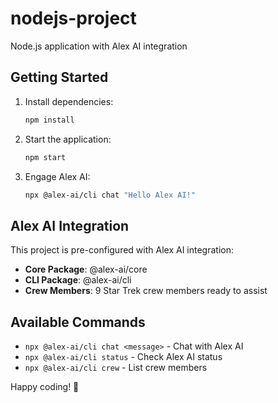 # nodejs-project

Node.js application with Alex AI integration

## Getting Started

1. Install dependencies:
   ```bash
   npm install
   ```

2. Start the application:
   ```bash
   npm start
   ```

3. Engage Alex AI:
   ```bash
   npx @alex-ai/cli chat "Hello Alex AI!"
   ```

## Alex AI Integration

This project is pre-configured with Alex AI integration:

- **Core Package**: @alex-ai/core
- **CLI Package**: @alex-ai/cli
- **Crew Members**: 9 Star Trek crew members ready to assist

## Available Commands

- `npx @alex-ai/cli chat <message>` - Chat with Alex AI
- `npx @alex-ai/cli status` - Check Alex AI status
- `npx @alex-ai/cli crew` - List crew members

Happy coding! 🚀
